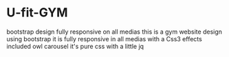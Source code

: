 # U-fit-GYM
bootstrap design fully responsive on all medias
this is a gym website design using bootstrap it is fully responsive in all medias 
with a Css3 effects 
included owl carousel it's pure css with a little jq 
